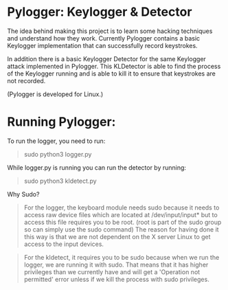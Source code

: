 <h1>Pylogger: Keylogger & Detector</h1>

The idea behind making this project is to learn some hacking techniques and understand how they work.
Currently Pylogger contains a basic Keylogger implementation that can successfully record keystrokes.

In addition there is a basic Keylogger Detector for the same Keylogger attack implemented in Pylogger. 
This KLDetector is able to find the process of the Keylogger running and is able to kill it to ensure that keystrokes are not recorded.

(Pylogger is developed for Linux.)


# Running Pylogger:

To run the logger, you need to run: 

> sudo python3 logger.py


While logger.py is running you can run the detector by running: 

> sudo python3 kldetect.py


Why Sudo?
> For the logger, the keyboard module needs sudo because it needs to access raw device files which are located at 
	/dev/input/input* but to access this file requires you to be root. (root is part of the sudo group so can simply 
	use the sudo command) The reason for having done it this way is that we are not dependent on the X server Linux
	to get access to the input devices.

> For the kldetect, it requires you to be sudo because when we run the logger, we are running it with sudo. That means
	that it has higher privileges than we currently have and will get a 'Operation not permitted' error unless if 
	we kill the process with sudo privileges.  
